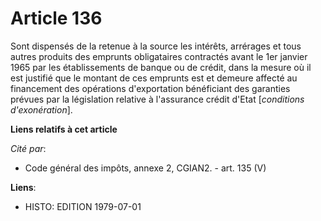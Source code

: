 # Article 136

Sont dispensés de la retenue à la source les intérêts, arrérages et tous autres produits des emprunts obligataires contractés
avant le 1er janvier 1965 par les établissements de banque ou de crédit, dans la mesure où il est justifié que le montant de
ces emprunts est et demeure affecté au financement des opérations d'exportation bénéficiant des garanties prévues par la
législation relative à l'assurance crédit d'Etat [*conditions d'exonération*].

**Liens relatifs à cet article**

_Cité par_:

  - Code général des impôts, annexe 2, CGIAN2. - art. 135 (V)

**Liens**:

  - HISTO: EDITION 1979-07-01
